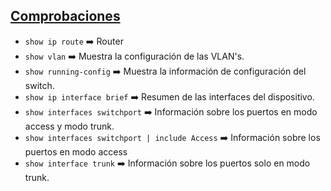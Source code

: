 ## [Comprobaciones](README.md)

- `show ip route` ➡️ Router
- `show vlan` ➡️ Muestra la configuración de las VLAN's.
- `show running-config` ➡️ Muestra la información de configuración del switch. 
- `show ip interface brief` ➡️ Resumen de las interfaces del dispositivo.
- `show interfaces switchport` ➡️ Información sobre los puertos en modo access y modo trunk.
- `show interfaces switchport | include Access` ➡️ Información sobre los puertos en modo access
- `show interface trunk` ➡️ Información sobre los puertos solo en modo trunk.
